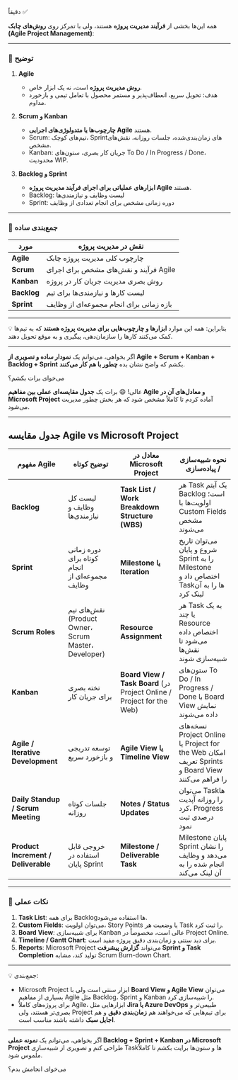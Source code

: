 دقیقاً ✅

همه این‌ها بخشی از **فرآیند مدیریت پروژه** هستند، ولی با تمرکز روی **روش‌های چابک (Agile Project Management)**:

---

### 🔹 توضیح

1. **Agile**

   * **روش مدیریت پروژه** است، نه یک ابزار خاص.
   * هدف: تحویل سریع، انعطاف‌پذیر و مستمر محصول با تعامل تیمی و بازخورد مداوم.

2. **Scrum و Kanban**

   * **چارچوب‌ها یا متدولوژی‌های اجرایی Agile** هستند.
   * Scrum: تیم‌های کوچک، Sprintهای زمان‌بندی‌شده، جلسات روزانه، نقش‌های مشخص.
   * Kanban: جریان کار بصری، ستون‌های To Do / In Progress / Done، محدودیت WIP.

3. **Backlog و Sprint**

   * **ابزارهای عملیاتی برای اجرای فرآیند مدیریت پروژه Agile** هستند.
   * Backlog: لیست وظایف و نیازمندی‌ها
   * Sprint: دوره زمانی مشخص برای انجام تعدادی از وظایف

---

### 🔹 جمع‌بندی ساده

| مورد        | نقش در مدیریت پروژه                      |
| ----------- | ---------------------------------------- |
| **Agile**   | چارچوب کلی مدیریت پروژه چابک             |
| **Scrum**   | فرآیند و نقش‌های مشخص برای اجرای Agile   |
| **Kanban**  | روش بصری مدیریت جریان کار در پروژه       |
| **Backlog** | لیست کارها و نیازمندی‌ها برای تیم        |
| **Sprint**  | بازه زمانی برای انجام مجموعه‌ای از وظایف |

---

💡 بنابراین:
همه این موارد **ابزارها و چارچوب‌هایی برای مدیریت پروژه هستند** که به تیم‌ها کمک می‌کنند کارها را سازمان‌دهی، پیگیری و به موقع تحویل دهند.

---

اگر بخواهی، می‌توانم یک **نمودار ساده و تصویری از Agile + Scrum + Kanban + Backlog + Sprint** بکشم که واضح نشان بده **چطور با هم کار می‌کنند**.

می‌خوای برات بکشم؟




عالی! 😄
برات یک **جدول مقایسه‌ای عملی بین مفاهیم Agile و معادل‌های آن در Microsoft Project** آماده کردم تا کاملاً مشخص شود که هر بخش چطور مدیریت می‌شود.

---

## جدول مقایسه Agile vs Microsoft Project

| مفهوم Agile                         | توضیح کوتاه                                          | معادل در Microsoft Project                                            | نحوه شبیه‌سازی / پیاده‌سازی                                                                      |
| ----------------------------------- | ---------------------------------------------------- | --------------------------------------------------------------------- | ------------------------------------------------------------------------------------------------ |
| **Backlog**                         | لیست کل وظایف و نیازمندی‌ها                          | **Task List / Work Breakdown Structure (WBS)**                        | هر Task یک آیتم Backlog است؛ اولویت‌ها با Custom Fields مشخص می‌شوند                             |
| **Sprint**                          | دوره زمانی کوتاه برای انجام مجموعه‌ای از وظایف       | **Milestone یا Iteration**                                            | می‌توان تاریخ شروع و پایان Sprint را به Milestone اختصاص داد و Taskها را به آن لینک کرد          |
| **Scrum Roles**                     | نقش‌های تیم (Product Owner، Scrum Master، Developer) | **Resource Assignment**                                               | هر Task به یک یا چند Resource اختصاص داده می‌شود تا نقش‌ها شبیه‌سازی شوند                        |
| **Kanban**                          | تخته بصری برای جریان کار                             | **Board View / Task Board** (در Project Online / Project for the Web) | ستون‌های To Do / In Progress / Done با Board View نمایش داده می‌شوند                             |
| **Agile / Iterative Development**   | توسعه تدریجی و بازخورد سریع                          | **Agile View یا Timeline View**                                       | نسخه‌های Project Online یا Project for the Web امکان تعریف Sprints و Board View را فراهم می‌کنند |
| **Daily Standup / Scrum Meeting**   | جلسات کوتاه روزانه                                   | **Notes / Status Updates**                                            | می‌توان Taskها را روزانه آپدیت کرد، Progress درصدی ثبت نمود                                      |
| **Product Increment / Deliverable** | خروجی قابل استفاده در پایان Sprint                   | **Milestone / Deliverable Task**                                      | Milestone پایان Sprint را نشان می‌دهد و وظایف انجام شده را به آن لینک می‌کند                     |

---

### 🔹 نکات عملی

1. **Task List**: برای همه Backlogها استفاده می‌شود.
2. **Custom Fields**: می‌توان اولویت، Story Points یا وضعیت هر Task را ثبت کرد.
3. **Board View**: برای شبیه‌سازی Kanban عالی است، مخصوصاً در Project Online.
4. **Timeline / Gantt Chart**: برای دید سنتی و زمان‌بندی دقیق پروژه مفید است.
5. **Reports**: Microsoft Project می‌تواند **گزارش پیشرفت Sprint و Task Completion** تولید کند، مشابه Scrum Burn-down Chart.

---

💡 جمع‌بندی:

* Microsoft Project ابزار سنتی است ولی با **Board View و Agile View** می‌توان بسیاری از مفاهیم Agile مثل Backlog، Sprint و Kanban را شبیه‌سازی کرد.
* برای پروژه‌های کاملاً Agile، ابزارهایی مثل **Jira یا Azure DevOps** طبیعی‌تر و بصری‌تر هستند، ولی Project برای تیم‌هایی که می‌خواهند هم **زمان‌بندی دقیق** و هم **اجایل سبک** داشته باشند مناسب است.

---

اگر بخواهی، می‌توانم یک **نمونه عملی Backlog + Sprint + Kanban در Microsoft Project** طراحی کنم و تصویری از شبیه‌سازی Taskها و ستون‌ها برایت بکشم تا کاملاً ملموس شود.

می‌خوای انجامش بدم؟




